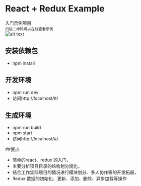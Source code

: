 # React + Redux Example  
 入门示例项目  
 `扫描二维码可以在线查看示例`  
![alt text](https://meibin08.github.io/react-redux/demo.png)

## 安装依赖包
- npm install

## 开发环境
- npm run dev
- 访问http://localhost/#/

## 生成环境
- npm run build
- npm start
- 访问http://localhost/#/

##要点

- 简单的react、redux 的入门，
- 主要分析项目目录的结构划分规化，
- 结合工作实际项目的情况进行模块划分、多人协作等的开发拓展，
- Redux 数据的初始化、更新、添加、删除、异步加载等操作
